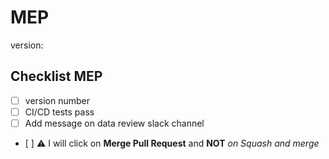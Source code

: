 # MEP

version:

## Checklist MEP

- [ ] version number
- [ ] CI/CD tests pass
- [ ] Add message on data review slack channel
- [ ] ⚠️ I will click on **Merge Pull Request** and **NOT** *on Squash and merge*

